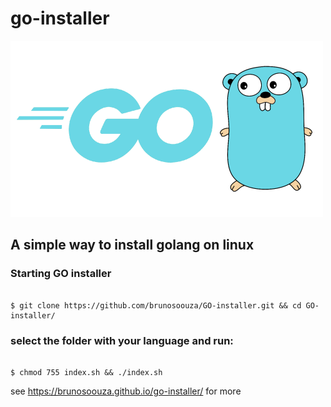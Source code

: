 # go-installer

![Gopher image](Golang.png)

## A simple way to install golang on linux

### Starting GO installer

```shell

$ git clone https://github.com/brunosoouza/GO-installer.git && cd GO-installer/

```

### select the folder with your language and run:

```shell

$ chmod 755 index.sh && ./index.sh

```

see https://brunosoouza.github.io/go-installer/ for more
